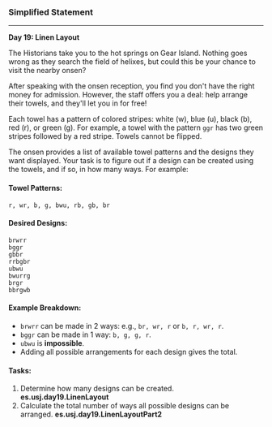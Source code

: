 ### Simplified Statement

---

**Day 19: Linen Layout**

The Historians take you to the hot springs on Gear Island. Nothing goes wrong as they search the field of helixes, but could this be your chance to visit the nearby onsen?

After speaking with the onsen reception, you find you don't have the right money for admission. However, the staff offers you a deal: help arrange their towels, and they'll let you in for free!

Each towel has a pattern of colored stripes: white (w), blue (u), black (b), red (r), or green (g). For example, a towel with the pattern `ggr` has two green stripes followed by a red stripe. Towels cannot be flipped.

The onsen provides a list of available towel patterns and the designs they want displayed. Your task is to figure out if a design can be created using the towels, and if so, in how many ways. For example:

#### Towel Patterns:
`r, wr, b, g, bwu, rb, gb, br`

#### Desired Designs:
```
brwrr
bggr
gbbr
rrbgbr
ubwu
bwurrg
brgr
bbrgwb
```

#### Example Breakdown:
- `brwrr` can be made in 2 ways: e.g., `br, wr, r` or `b, r, wr, r`.
- `bggr` can be made in 1 way: `b, g, g, r`.
- `ubwu` is **impossible**.
- Adding all possible arrangements for each design gives the total.

#### Tasks:
1. Determine how many designs can be created.
   **es.usj.day19.LinenLayout**
2. Calculate the total number of ways all possible designs can be arranged.
   **es.usj.day19.LinenLayoutPart2**
